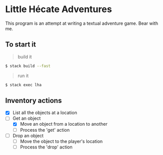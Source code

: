 # Little Hécate Adventures

This program is an attempt at writing a textual adventure game.
Bear with me.

## To start it

> build it
```bash
$ stack build --fast
```

> run it
```bash
$ stack exec lha
```

## Inventory actions

- [x] List all the objects at a location
- [ ] Get an object
  - [x] Move an object from a location to another
  - [ ] Process the 'get' action
- [ ] Drop an object
  - [ ] Move the object to the player's location
  - [ ] Process the 'drop' action
